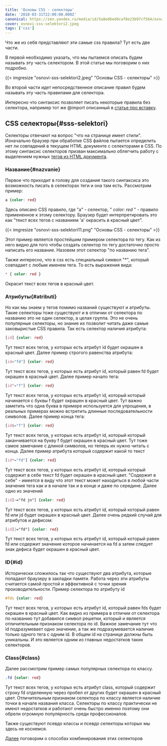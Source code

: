 ```yaml
---
title: 'Основы СSS - селекторы'
date: '2018-03-31T22:00:00.000Z'
canonical: https://zen.yandex.ru/media/id/5a8ed6eddcaf8e23b97cf564/osnovy-sss-selektory-5ab7b7bba936f4ffe3f06b2e
cover: osnovi-sss-selektori2.jpeg
tags: ['css']
---
```

Что же из себя представляют эти самые css правила? Тут есть две части.

В первой необходимо указать, что мы пытаемся описать будем называть эту часть селектором. В этой статье мы поговорим о них подробно.

<!--more-->
{{< imgresize "osnovi-sss-selektori2.jpeg" "Основы СSS - селекторы" >}} 

Во второй части идет непосредственное описание правил будем называть эту часть правилами для селектора.

Интересно что синтаксис позволяет писать некоторые правила без селектора, например тот же @import описанный в [статье про вставку](/blog/osnovi-css-vstraivanie).

## СSS селекторы{#sss-selektori} 

Селекторы отвечают на вопрос "что на странице имеет стили". Изначально браузер при обработке CSS файлов пытается определить нет ли совпадений в текущем HTML документе с селекторами в CSS. По этому синтаксис селекторов призван максимально облегчить работу с выделением нужных [тегов из HTML документа](/blog/osnovi-html).

### Название{#nazvanie} 

Первое что приходит в голову для создания такого синтаксиса это возможность писать в селекторах теги и она там есть. Рассмотрим пример:

```css
a {color: red}
``` 

Здесь описано CSS правило, где "a" - селектор, " *color: red* " - правило примененное к этому селектору. Браузер будет интерпретировать это как "текст всех тегов с названием 'a' окрасить в красный цвет".

{{< imgresize "osnovi-sss-selektori11.png" "Основы СSS - селекторы" >}} 

Этот пример является простейшим примером селектора по тегу. Как из него видно для того чтобы создать селектор по тегу достаточно просто написать его название. Назовем этот селектор "по названию тега".

Также интересно, что в css есть специальный символ "*", который совпадает с любым именем тега. То есть выражения вида:

```css
* { color: red }
``` 

Окрасит текст всех тегов в красный цвет.

### Атрибуты{#atributi} 

Но как мы знаем у тегов помимо названий существуют и атрибуты. Такие селекторы тоже существуют и в отличии от селектора по названию это не один селектор, а целая группа. Это не очень популярные селекторы, но знание их позволит читать даже самые заковыристые CSS правила. Так есть селектор наличия атрибута:

```css
[id] {color: red}
``` 

Тут текст всех тегов, у которых есть атрибут id будет окрашен в красный цвет. Далее пример строгого равенства атрибута:

```css
[id="fd"] {color: red}
``` 

Тут текст всех тегов, у которых есть атрибут id, который равен fd будет окрашен в красный цвет. Далее пример начало тега:

```css
[id^="f"] {color: red}
``` 

Тут текст всех тегов, у которых есть атрибут id, который который начинается с буквы f будет окрашен в красный цвет. Тут важно заметить что одна буква в примере используется для упрощения, в реальных примерах можно встретить длинные последовательности символов. Далее пример конца тега:

```css
[id$="f"] {color: red}
``` 

Тут текст всех тегов, у которых есть атрибут id, который который заканчивается на букву f будет окрашен в красный цвет. Тут тоже самое замечание с длиной символов, но теперь их нужно читать с конца. Далее пример атрибута который содержит какой то текст

```css
[id*="fd"] {color: red}
``` 

Тут текст всех тегов, у которых есть атрибут id, который который содержит в себе текст fd будет окрашен в красный цвет. "Содержит в себе" - имеется в виду что этот текст может находиться в любой части значения тега как и в начале так и в конце и даже по середине. Далее одно из значений

```css
[id]~="fd jn"] {color: red}
``` 

Тут текст всех тегов, у которых есть атрибут id, который который равен fd или jd будет окрашен в красный цвет. Далее очень редкий случай для атрибутов и дефисом:

```css
[id]|="fd"] {color: red}
``` 

Тут текст всех тегов, у которых есть атрибут id, который который равен fd или содержит значение которое начинается на fd а затем следует знак дефиса будет окрашен в красный цвет.

### ID{#id} 

Исторически сложилось так что существуют два атрибута, которые попадают браузеру в закладки памяти. Работа через эти атрибуты считается самой простой и эффективной с точки зрения производительности. Пример селектора по атрибуту id

```css
#fds {color: red}
``` 

Тут текст всех тегов, у которых есть атрибут id, который равен fds будет окрашен в красный цвет. Как видно из примера в отличии от селектора по названию тут добавился символ решетки, который и является отличительным признаком селектора по id. Важное замечание тут что id подразумевает одно значение, а так же подразумевается наличие только одного тега с одним id. В общем id на странице должны быть уникальны. И это является одним из главных недостатков таких селекторов.

### Class{#class} 

Далее рассмотрим пример самых популярных селектора по классу.

```css
.fd {color: red}
``` 

Тут текст всех тегов, у которых есть атрибут class, который содержит строку fd отделенную через пробел от других будет окрашен в красный цвет. Отличительным признаком селектора по классу является наличие точки в начале названия класса. Селекторы по классу практически не имеют недостатков и работают очень быстро именно поэтому они обрели огромную популярность среди профессионалов.

Также существуют псевдо классы и псевдо селекторы которых мы здесь не коснемся.

[Далее](/blog/osnovi-sss-kombinatori) поговорим о способах комбинирования этих селекторов

